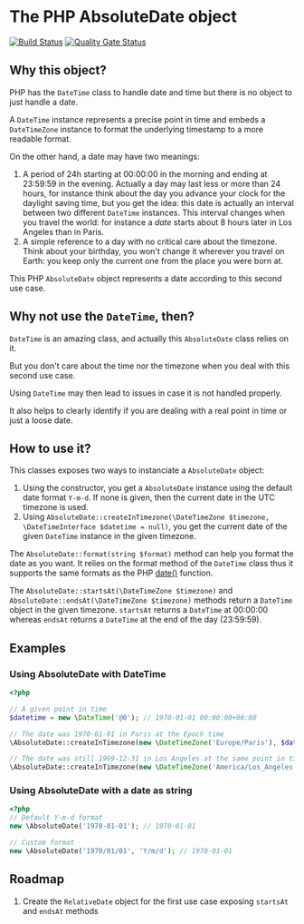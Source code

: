 # The PHP AbsoluteDate object

[![Build Status](https://github.com/assoconnect/php-date/actions/workflows/build.yml/badge.svg)](https://github.com/assoconnect/php-date/actions/workflows/build.yml)
[![Quality Gate Status](https://sonarcloud.io/api/project_badges/measure?project=assoconnect_php-date&metric=alert_status)](https://sonarcloud.io/dashboard?id=assoconnect_php-date)

## Why this object?

PHP has the `DateTime` class to handle date and time but there is no object to just handle a date.

A `DateTime` instance represents a precise point in time and embeds a `DateTimeZone` instance to format the underlying timestamp to a more readable format.

On the other hand, a date may have two meanings:
1. A period of 24h starting at 00:00:00 in the morning and ending at 23:59:59 in the evening. Actually a day may last less or more than 24 hours, for instance think about the day you advance your clock for the daylight saving time, but you get the idea: this date is actually an interval between two different `DateTime` instances. This interval changes when you travel the world: for instance a *date* starts about 8 hours later in Los Angeles than in Paris.
2. A simple reference to a day with no critical care about the timezone. Think about your birthday, you won't change it wherever you travel on Earth: you keep only the current one from the place you were born at.

This PHP `AbsoluteDate` object represents a date according to this second use case.

## Why not use the `DateTime`, then?

`DateTime` is an amazing class, and actually this `AbsoluteDate` class relies on it.

But you don't care about the time nor the timezone when you deal with this second use case.

Using `DateTime` may then lead to issues in case it is not handled properly.

It also helps to clearly identify if you are dealing with a real point in time or just a loose date.

## How to use it?

This classes exposes two ways to instanciate a `AbsoluteDate` object:
1. Using the constructor, you get a `AbsoluteDate` instance using the default date format `Y-m-d`. If none is given, then the current date in the UTC timezone is used.
2. Using `AbsoluteDate::createInTimezone(\DateTimeZone $timezone, \DateTimeInterface $datetime = null)`, you get the current date of the given `DateTime` instance in the given timezone.

The `AbsoluteDate::format(string $format)` method can help you format the date as you want. It relies on the format method of the `DateTime` class thus it supports the same formats as the PHP [date()]([https://www.php.net/manual/en/function.date.php) function.

The `AbsoluteDate::startsAt(\DateTimeZone $timezone)` and `AbsoluteDate::endsAt(\DateTimeZone $timezone)` methods return a `DateTime` object in the given timezone. `startsAt` returns a `DateTime` at 00:00:00 whereas `endsAt` returns a `DateTime` at the end of the day (23:59:59).

## Examples

### Using AbsoluteDate with DateTime 
 
 ```php
<?php

// A given point in time
$datetime = new \DateTime('@0'); // 1970-01-01 00:00:00+00:00

// The date was 1970-01-01 in Paris at the Epoch time
\AbsoluteDate::createInTimezone(new \DateTimeZone('Europe/Paris'), $datetime); // 1970-01-01

// The date was still 1969-12-31 in Los Angeles at the same point in time
\AbsoluteDate::createInTimezone(new \DateTimeZone('America/Los_Angeles'), $datetime); // 1969-12-31
```

### Using AbsoluteDate with a date as string

 ```php
<?php
// Default Y-m-d format
new \AbsoluteDate('1970-01-01'); // 1970-01-01

// Custom format
new \AbsoluteDate('1970/01/01', 'Y/m/d'); // 1970-01-01
```

## Roadmap

1. Create the `RelativeDate` object for the first use case exposing `startsAt` and `endsAt` methods
